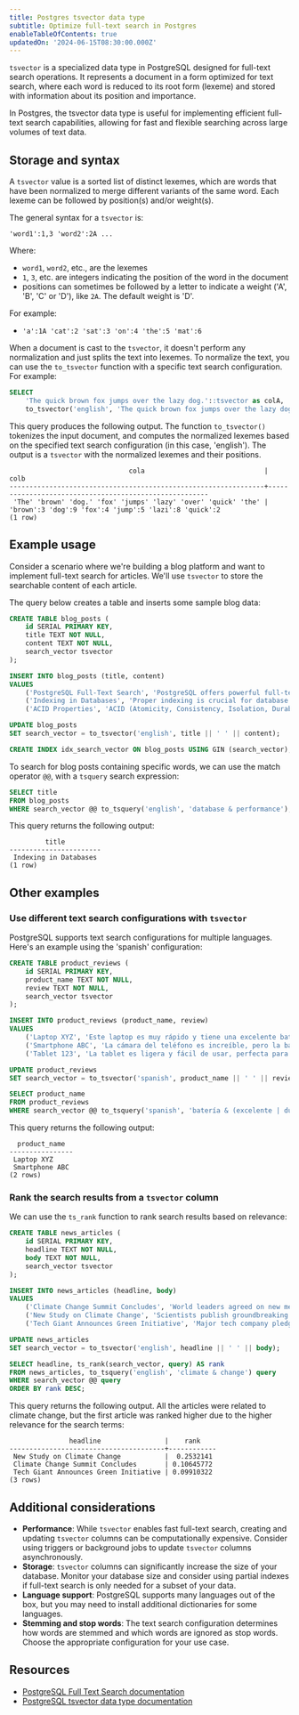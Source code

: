 ```yaml
---
title: Postgres tsvector data type
subtitle: Optimize full-text search in Postgres
enableTableOfContents: true
updatedOn: '2024-06-15T08:30:00.000Z'
---
```


`tsvector` is a specialized data type in PostgreSQL designed for full-text search operations. It represents a document in a form optimized for text search, where each word is reduced to its root form (lexeme) and stored with information about its position and importance.

In Postgres, the tsvector data type is useful for implementing efficient full-text search capabilities, allowing for fast and flexible searching across large volumes of text data.

<CTA />

## Storage and syntax

A `tsvector` value is a sorted list of distinct lexemes, which are words that have been normalized to merge different variants of the same word. Each lexeme can be followed by position(s) and/or weight(s).

The general syntax for a `tsvector` is:

```
'word1':1,3 'word2':2A ...
```

Where:
- `word1`, `word2`, etc., are the lexemes
- `1`, `3`, etc. are integers indicating the position of the word in the document
- positions can sometimes be followed by a letter to indicate a weight ('A', 'B', 'C' or 'D'), like `2A`. The default weight is 'D'.

For example:
- `'a':1A 'cat':2 'sat':3 'on':4 'the':5 'mat':6`

When a document is cast to the `tsvector`, it doesn't perform any normalization and just splits the text into lexemes. To normalize the text, you can use the `to_tsvector` function with a specific text search configuration. For example:
    
```sql
SELECT 
    'The quick brown fox jumps over the lazy dog.'::tsvector as colA,
    to_tsvector('english', 'The quick brown fox jumps over the lazy dog.') as colB;
```

This query produces the following output. The function `to_tsvector()` tokenizes the input document, and computes the normalized lexemes based on the specified text search configuration (in this case, 'english'). The output is a `tsvector` with the normalized lexemes and their positions.

```text
                              cola                              |                         colb
----------------------------------------------------------------+-------------------------------------------------------
 'The' 'brown' 'dog.' 'fox' 'jumps' 'lazy' 'over' 'quick' 'the' | 'brown':3 'dog':9 'fox':4 'jump':5 'lazi':8 'quick':2
(1 row)
```

## Example usage

Consider a scenario where we're building a blog platform and want to implement full-text search for articles. We'll use `tsvector` to store the searchable content of each article.

The query below creates a table and inserts some sample blog data:

```sql
CREATE TABLE blog_posts (
    id SERIAL PRIMARY KEY,
    title TEXT NOT NULL,
    content TEXT NOT NULL,
    search_vector tsvector
);

INSERT INTO blog_posts (title, content)
VALUES
    ('PostgreSQL Full-Text Search', 'PostgreSQL offers powerful full-text search capabilities using tsvector and tsquery.'),
    ('Indexing in Databases', 'Proper indexing is crucial for database performance. It can significantly speed up query execution.'),
    ('ACID Properties', 'ACID (Atomicity, Consistency, Isolation, Durability) properties ensure reliable processing of database transactions.');

UPDATE blog_posts
SET search_vector = to_tsvector('english', title || ' ' || content);

CREATE INDEX idx_search_vector ON blog_posts USING GIN (search_vector);
```

To search for blog posts containing specific words, we can use the match operator `@@`, with a `tsquery` search expression: 

```sql
SELECT title
FROM blog_posts
WHERE search_vector @@ to_tsquery('english', 'database & performance');
```

This query returns the following output:

```text
         title
-----------------------
 Indexing in Databases
(1 row)
```

## Other examples

### Use different text search configurations with `tsvector`

PostgreSQL supports text search configurations for multiple languages. Here's an example using the 'spanish' configuration:

```sql
CREATE TABLE product_reviews (
    id SERIAL PRIMARY KEY,
    product_name TEXT NOT NULL,
    review TEXT NOT NULL,
    search_vector tsvector
);

INSERT INTO product_reviews (product_name, review)
VALUES
    ('Laptop XYZ', 'Este laptop es muy rápido y tiene una excelente batería.'), 
    ('Smartphone ABC', 'La cámara del teléfono es increíble, pero la batería no dura mucho.'), 
    ('Tablet 123', 'La tablet es ligera y fácil de usar, perfecta para leer libros.');

UPDATE product_reviews
SET search_vector = to_tsvector('spanish', product_name || ' ' || review);

SELECT product_name
FROM product_reviews
WHERE search_vector @@ to_tsquery('spanish', 'batería & (excelente | dura)');
```

This query returns the following output:

```text
  product_name
----------------
 Laptop XYZ
 Smartphone ABC
(2 rows)
```

### Rank the search results from a `tsvector` column

We can use the `ts_rank` function to rank search results based on relevance:

```sql
CREATE TABLE news_articles (
    id SERIAL PRIMARY KEY,
    headline TEXT NOT NULL,
    body TEXT NOT NULL,
    search_vector tsvector
);

INSERT INTO news_articles (headline, body)
VALUES
    ('Climate Change Summit Concludes', 'World leaders agreed on new measures to combat global warming at the climate summit.'), 
    ('New Study on Climate Change', 'Scientists publish groundbreaking research on the effects of climate change on biodiversity.'), 
    ('Tech Giant Announces Green Initiative', 'Major tech company pledges to be carbon neutral by 2030 in fight against climate change.');

UPDATE news_articles
SET search_vector = to_tsvector('english', headline || ' ' || body);

SELECT headline, ts_rank(search_vector, query) AS rank
FROM news_articles, to_tsquery('english', 'climate & change') query
WHERE search_vector @@ query
ORDER BY rank DESC;
```

This query returns the following output. All the articles were related to climate change, but the first article was ranked higher due to the higher relevance for the search terms:

```text
               headline                |    rank
---------------------------------------+------------
 New Study on Climate Change           |  0.2532141
 Climate Change Summit Concludes       | 0.10645772
 Tech Giant Announces Green Initiative | 0.09910322
(3 rows)
```

## Additional considerations

- **Performance**: While `tsvector` enables fast full-text search, creating and updating `tsvector` columns can be computationally expensive. Consider using triggers or background jobs to update `tsvector` columns asynchronously.
- **Storage**: `tsvector` columns can significantly increase the size of your database. Monitor your database size and consider using partial indexes if full-text search is only needed for a subset of your data.
- **Language support**: PostgreSQL supports many languages out of the box, but you may need to install additional dictionaries for some languages.
- **Stemming and stop words**: The text search configuration determines how words are stemmed and which words are ignored as stop words. Choose the appropriate configuration for your use case.

## Resources

- [PostgreSQL Full Text Search documentation](https://www.postgresql.org/docs/current/textsearch.html)
- [PostgreSQL tsvector data type documentation](https://www.postgresql.org/docs/current/datatype-textsearch.html)

<NeedHelp />
